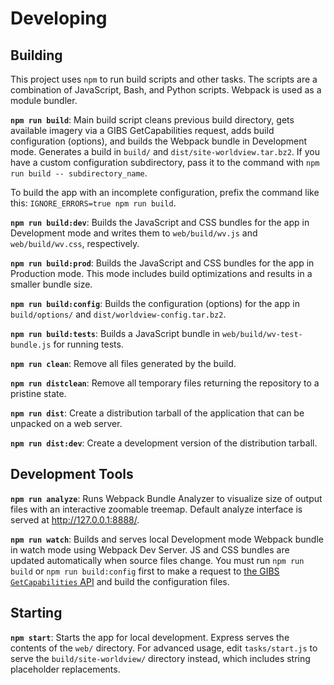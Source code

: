 
# Developing

## Building

This project uses `npm` to run build scripts and other tasks. The scripts are a combination of JavaScript, Bash, and Python scripts. Webpack is used as a module bundler.

**`npm run build`**: Main build script cleans previous build directory, gets available imagery via a GIBS GetCapabilities request, adds build configuration (options), and builds the Webpack bundle in Development mode. Generates a build in `build/` and `dist/site-worldview.tar.bz2`. If you have a custom configuration subdirectory, pass it to the command with `npm run build -- subdirectory_name`.

To build the app with an incomplete configuration, prefix the command like this:
`IGNORE_ERRORS=true npm run build`.

**`npm run build:dev`**: Builds the JavaScript and CSS bundles for the app in Development mode and writes them to `web/build/wv.js` and `web/build/wv.css`, respectively.

**`npm run build:prod`**: Builds the JavaScript and CSS bundles for the app in Production mode. This mode includes build optimizations and results in a smaller bundle size.

**`npm run build:config`**: Builds the configuration (options) for the app in `build/options/` and `dist/worldview-config.tar.bz2`.

**`npm run build:tests`**: Builds a JavaScript bundle in `web/build/wv-test-bundle.js` for running tests.

**`npm run clean`**: Remove all files generated by the build.

**`npm run distclean`**: Remove all temporary files returning the repository to a pristine state.

**`npm run dist`**: Create a distribution tarball of the application that can be unpacked on a web server.

**`npm run dist:dev`**: Create a development version of the distribution tarball.

## Development Tools

**`npm run analyze`**: Runs Webpack Bundle Analyzer to visualize size of output files with an interactive zoomable treemap. Default analyze interface is served at http://127.0.0.1:8888/.

**`npm run watch`**: Builds and serves local Development mode Webpack bundle in watch mode using Webpack Dev Server. JS and CSS bundles are updated automatically when source files change. You must run `npm run build` or `npm run build:config` first to make a request to [the GIBS `GetCapabilities` API](https://wiki.earthdata.nasa.gov/display/GIBS/GIBS+API+for+Developers) and build the configuration files.

## Starting

**`npm start`**: Starts the app for local development. Express serves the contents of the `web/` directory. For advanced usage, edit `tasks/start.js` to serve the `build/site-worldview/` directory instead, which includes string placeholder replacements.